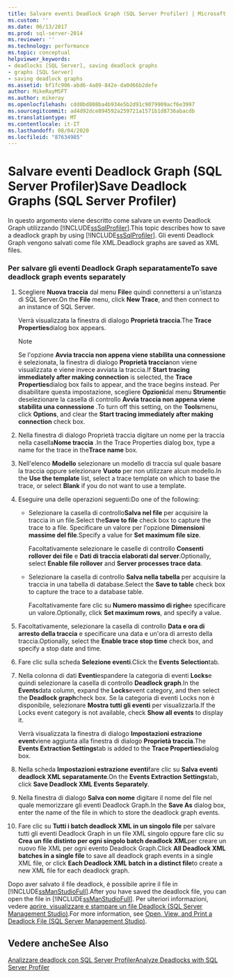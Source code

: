 ```yaml
---
title: Salvare eventi Deadlock Graph (SQL Server Profiler) | Microsoft Docs
ms.custom: ''
ms.date: 06/13/2017
ms.prod: sql-server-2014
ms.reviewer: ''
ms.technology: performance
ms.topic: conceptual
helpviewer_keywords:
- deadlocks [SQL Server], saving deadlock graphs
- graphs [SQL Server]
- saving deadlock graphs
ms.assetid: bf1fc906-abd6-4a89-842e-da0d66b2defe
author: MikeRayMSFT
ms.author: mikeray
ms.openlocfilehash: cdd0bd808ba4b934e5b2d91c9079909acf6e3997
ms.sourcegitcommit: ad4d92dce894592a259721a1571b1d8736abacdb
ms.translationtype: MT
ms.contentlocale: it-IT
ms.lasthandoff: 08/04/2020
ms.locfileid: "87634985"
---
```

# <a name="save-deadlock-graphs-sql-server-profiler"></a><span data-ttu-id="1c562-102">Salvare eventi Deadlock Graph (SQL Server Profiler)</span><span class="sxs-lookup"><span data-stu-id="1c562-102">Save Deadlock Graphs (SQL Server Profiler)</span></span>
  <span data-ttu-id="1c562-103">In questo argomento viene descritto come salvare un evento Deadlock Graph utilizzando [!INCLUDE[ssSqlProfiler](../../includes/sssqlprofiler-md.md)].</span><span class="sxs-lookup"><span data-stu-id="1c562-103">This topic describes how to save a deadlock graph by using [!INCLUDE[ssSqlProfiler](../../includes/sssqlprofiler-md.md)].</span></span> <span data-ttu-id="1c562-104">Gli eventi Deadlock Graph vengono salvati come file XML.</span><span class="sxs-lookup"><span data-stu-id="1c562-104">Deadlock graphs are saved as XML files.</span></span>  
  
### <a name="to-save-deadlock-graph-events-separately"></a><span data-ttu-id="1c562-105">Per salvare gli eventi Deadlock Graph separatamente</span><span class="sxs-lookup"><span data-stu-id="1c562-105">To save deadlock graph events separately</span></span>  
  
1.  <span data-ttu-id="1c562-106">Scegliere **Nuova traccia** dal menu **File**e quindi connettersi a un'istanza di SQL Server.</span><span class="sxs-lookup"><span data-stu-id="1c562-106">On the **File** menu, click **New Trace**, and then connect to an instance of SQL Server.</span></span>  
  
     <span data-ttu-id="1c562-107">Verrà visualizzata la finestra di dialogo **Proprietà traccia**.</span><span class="sxs-lookup"><span data-stu-id="1c562-107">The **Trace Properties**dialog box appears.</span></span>  
  
    > [!NOTE]  
    >  <span data-ttu-id="1c562-108">Se l'opzione **Avvia traccia non appena viene stabilita una connessione** è selezionata, la finestra di dialogo **Proprietà traccia**non viene visualizzata e viene invece avviata la traccia.</span><span class="sxs-lookup"><span data-stu-id="1c562-108">If **Start tracing immediately after making connection** is selected, the **Trace Properties**dialog box fails to appear, and the trace begins instead.</span></span> <span data-ttu-id="1c562-109">Per disabilitare questa impostazione, scegliere **Opzioni**dal menu **Strumenti**e deselezionare la casella di controllo **Avvia traccia non appena viene stabilita una connessione** .</span><span class="sxs-lookup"><span data-stu-id="1c562-109">To turn off this setting, on the **Tools**menu, click **Options**, and clear the **Start tracing immediately after making connection** check box.</span></span>  
  
2.  <span data-ttu-id="1c562-110">Nella finestra di dialogo Proprietà traccia digitare un nome per la traccia nella casella**Nome traccia** .</span><span class="sxs-lookup"><span data-stu-id="1c562-110">In the Trace Properties dialog box, type a name for the trace in the**Trace name** box.</span></span>  
  
3.  <span data-ttu-id="1c562-111">Nell'elenco **Modello** selezionare un modello di traccia sul quale basare la traccia oppure selezionare **Vuoto** per non utilizzare alcun modello.</span><span class="sxs-lookup"><span data-stu-id="1c562-111">In the **Use the template** list, select a trace template on which to base the trace, or select **Blank** if you do not want to use a template.</span></span>  
  
4.  <span data-ttu-id="1c562-112">Eseguire una delle operazioni seguenti:</span><span class="sxs-lookup"><span data-stu-id="1c562-112">Do one of the following:</span></span>  
  
    -   <span data-ttu-id="1c562-113">Selezionare la casella di controllo**Salva nel file** per acquisire la traccia in un file.</span><span class="sxs-lookup"><span data-stu-id="1c562-113">Select the**Save to file** check box to capture the trace to a file.</span></span> <span data-ttu-id="1c562-114">Specificare un valore per l'opzione **Dimensioni massime del file**.</span><span class="sxs-lookup"><span data-stu-id="1c562-114">Specify a value for **Set maximum file size**.</span></span>  
  
         <span data-ttu-id="1c562-115">Facoltativamente selezionare le caselle di controllo **Consenti rollover dei file** e **Dati di traccia elaborati dal server**.</span><span class="sxs-lookup"><span data-stu-id="1c562-115">Optionally, select **Enable file rollover** and **Server processes trace data**.</span></span>  
  
    -   <span data-ttu-id="1c562-116">Selezionare la casella di controllo **Salva nella tabella** per acquisire la traccia in una tabella di database.</span><span class="sxs-lookup"><span data-stu-id="1c562-116">Select the **Save to table** check box to capture the trace to a database table.</span></span>  
  
         <span data-ttu-id="1c562-117">Facoltativamente fare clic su **Numero massimo di righe**e specificare un valore.</span><span class="sxs-lookup"><span data-stu-id="1c562-117">Optionally, click **Set maximum rows**, and specify a value.</span></span>  
  
5.  <span data-ttu-id="1c562-118">Facoltativamente, selezionare la casella di controllo **Data e ora di arresto della traccia** e specificare una data e un'ora di arresto della traccia.</span><span class="sxs-lookup"><span data-stu-id="1c562-118">Optionally, select the **Enable trace stop time** check box, and specify a stop date and time.</span></span>  
  
6.  <span data-ttu-id="1c562-119">Fare clic sulla scheda **Selezione eventi**.</span><span class="sxs-lookup"><span data-stu-id="1c562-119">Click the **Events Selection**tab.</span></span>  
  
7.  <span data-ttu-id="1c562-120">Nella colonna di dati **Eventi**espandere la categoria di eventi **Locks**e quindi selezionare la casella di controllo **Deadlock graph**.</span><span class="sxs-lookup"><span data-stu-id="1c562-120">In the **Events**data column, expand the **Locks**event category, and then select the **Deadlock graph**check box.</span></span> <span data-ttu-id="1c562-121">Se la categoria di eventi Locks non è disponibile, selezionare **Mostra tutti gli eventi** per visualizzarla.</span><span class="sxs-lookup"><span data-stu-id="1c562-121">If the Locks event category is not available, check **Show all events** to display it.</span></span>  
  
     <span data-ttu-id="1c562-122">Verrà visualizzata la finestra di dialogo **Impostazioni estrazione event**viene aggiunta alla finestra di dialogo **Proprietà traccia**.</span><span class="sxs-lookup"><span data-stu-id="1c562-122">The **Events Extraction Settings**tab is added to the **Trace Properties**dialog box.</span></span>  
  
8.  <span data-ttu-id="1c562-123">Nella scheda **Impostazioni estrazione eventi**fare clic su **Salva eventi deadlock XML separatamente**.</span><span class="sxs-lookup"><span data-stu-id="1c562-123">On the **Events Extraction Settings**tab, click **Save Deadlock XML Events Separately**.</span></span>  
  
9. <span data-ttu-id="1c562-124">Nella finestra di dialogo **Salva con nome** digitare il nome del file nel quale memorizzare gli eventi Deadlock Graph.</span><span class="sxs-lookup"><span data-stu-id="1c562-124">In the **Save As** dialog box, enter the name of the file in which to store the deadlock graph events.</span></span>  
  
10. <span data-ttu-id="1c562-125">Fare clic su **Tutti i batch deadlock XML in un singolo file** per salvare tutti gli eventi Deadlock Graph in un file XML singolo oppure fare clic su **Crea un file distinto per ogni singolo batch deadlock XML**per creare un nuovo file XML per ogni evento Deadlock Graph.</span><span class="sxs-lookup"><span data-stu-id="1c562-125">Click **All Deadlock XML batches in a single file** to save all deadlock graph events in a single XML file, or click **Each Deadlock XML batch in a distinct file**to create a new XML file for each deadlock graph.</span></span>  
  
 <span data-ttu-id="1c562-126">Dopo aver salvato il file deadlock, è possibile aprire il file in [!INCLUDE[ssManStudioFull](../../includes/ssmanstudiofull-md.md)].</span><span class="sxs-lookup"><span data-stu-id="1c562-126">After you have saved the deadlock file, you can open the file in [!INCLUDE[ssManStudioFull](../../includes/ssmanstudiofull-md.md)].</span></span> <span data-ttu-id="1c562-127">Per ulteriori informazioni, vedere [aprire, visualizzare e stampare un file Deadlock &#40;SQL Server Management Studio&#41;](open-view-and-print-a-deadlock-file-sql-server-management-studio.md).</span><span class="sxs-lookup"><span data-stu-id="1c562-127">For more information, see [Open, View, and Print a Deadlock File &#40;SQL Server Management Studio&#41;](open-view-and-print-a-deadlock-file-sql-server-management-studio.md).</span></span>  
  
## <a name="see-also"></a><span data-ttu-id="1c562-128">Vedere anche</span><span class="sxs-lookup"><span data-stu-id="1c562-128">See Also</span></span>  
 [<span data-ttu-id="1c562-129">Analizzare deadlock con SQL Server Profiler</span><span class="sxs-lookup"><span data-stu-id="1c562-129">Analyze Deadlocks with SQL Server Profiler</span></span>](../../tools/sql-server-profiler/analyze-deadlocks-with-sql-server-profiler.md)  
  
  
